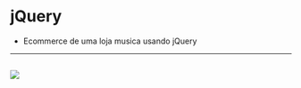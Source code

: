 jQuery
===============================================

- Ecommerce de uma loja musica usando jQuery

--------------------
 ![](https://github.com/jacksonn455/loja-jquery/blob/master/imagem.png)
--------------------

